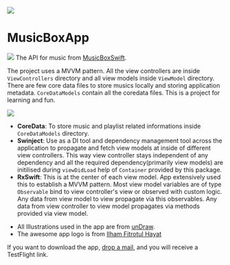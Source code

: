 ![](https://i.imgur.com/mX7lW5a.png)
#  MusicBoxApp
![](https://i.imgur.com/kR0odmq.png)
The API for music from [MusicBoxSwift](https://github.com/darkCavalier11/MusicBoxSwift).

The project uses a MVVM pattern. All the view controllers are inside `ViewControllers` directory and all view models inside `ViewModel` directory. There are few core data files to store musics locally and storing application metadata. `CoreDataModels` contain all the coredata files. This is a project for learning and fun. 

![](https://i.imgur.com/IdOMYJr.jpeg)

- **CoreData**: To store music and playlist related informations inside `CoreDataModels` directory.
- **Swinject**: Use as a DI tool and dependency management tool across the application to propagate and fetch view models at inside of different view controllers. This way view controller stays independent of any dependency and all the required dependency(primarily view models) are initilised during `viewDidLoad` help of `Container` provided by this package.
- **RxSwift**: This is at the center of each view model. App extensively used this to establish a MVVM pattern. Most view model variables are of type `Observable` bind to view controller's view or observed with custom logic. Any data from view model to view propagate via this observables. Any data from view controller to view model propagates via methods provided via view model. 

* All Illustrations used in the app are from [unDraw](https://undraw.co/).
* The awesome app logo is from [Ilham Fitrotul Hayat](https://www.flaticon.com/authors/ilham-fitrotul-hayat)

If you want to download the app, [drop a mail](mailto://sumit.pradhan65@gmail.com), and you will receive a TestFlight link.
